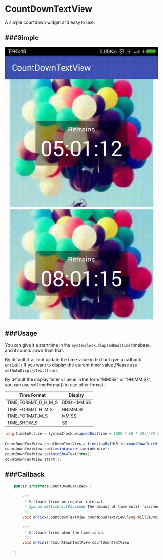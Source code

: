 # CountDownTextView
A simple countdown widget and easy to use.

###Simple
------

![demo](./screenshots/demo.gif)

###Usage
------
You can give it a start time in the `SystemClock.elapsedRealtime` timebase, and it counts down from that.

By default it will not update the time value in text but give a callback `onTick()`,If you want to  display the current timer value ,Please use `setAutoDisplayText(true)`.

By default the display timer value is in the form "MM:SS" or "HH:MM:SS", you can use setTimeFormat() to use other  format :

| Time Format   | Display  |
| --------   |  ----  |
| TIME_FORMAT_D_H_M_S     | DD:HH:MM:SS | 
| TIME_FORMAT_H_M_S        |  HH:MM:SS   |  
| TIME_FORMAT_M_S        |   MM:SS    |  
| TIME_SHOW_S        |    SS  | 



``` java
long timeInFuture = SystemClock.elapsedRealtime + 1000 * 60 * 20;//20 minutes

CountDownTextView countDownTextView = findViewById(R.id.countDownTextView)
countDownTextView.setTimeInFuture(timeInFuture);
countDownTextView.setAutoShowText(true);
countDownTextView.start();

```


###Callback
------

``` java
    public interface CountDownCallback {

        /**
         * Callback fired on regular interval.
         * @param millisUntilFinished The amount of time until finished.
         */
        void onTick(CountDownTextView countDownTextView,long millisUntilFinished);

        /**
         * Callback fired when the time is up.
         */
        void onFinish(CountDownTextView countDownTextView);
        
    }
```





